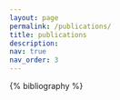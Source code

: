 ```yaml
---
layout: page
permalink: /publications/
title: publications
description: 
nav: true
nav_order: 3
---
```


<!-- _pages/publications.md -->
<div class="publications">

{% bibliography %}

</div>
